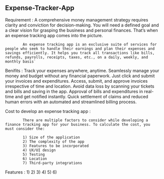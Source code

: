 ## Expense-Tracker-App

Requirement :
            A comprehensive money management strategy requires clarity and conviction for        decision-making. You will need a defined goal and a clear vision for grasping the         business and personal finances. That’s when an expense tracking app comes into the picture. 

            An expense tracking app is an exclusive suite of services for people who seek to handle their earnings and plan their expenses and savings efficiently. It helps you track all transactions like bills, refunds, payrolls, receipts, taxes, etc., on a daily, weekly, and monthly basis`

Benifits :  Track your expenses anywhere, anytime.
            Seamlessly manage your money and budget without any financial paperwork. Just click and submit your invoices and expenditures. 
            Access, submit, and approve invoices irrespective of time and location. 
            Avoid data loss by scanning your tickets and bills and saving in the app. 
            Approval of bills and expenditures in real-time and get notified instantly.
            Quick settlement of claims and reduced human errors with an automated and streamlined billing process.
           
Cost to develop an expense tracking app : 

            There are multiple factors to consider while developing a finance tracking app for your business. To calculate the cost, you must consider the:

            1) Size of the application 
            2) The complexity of the app
            3) Features to be incorporated
            4) UX/UI design
            5) Testing
            6) Location
            7) Third-party integrations 

Features : 
            1) 
            2) 
            3) 
            4) 
            5) 
            6)         
